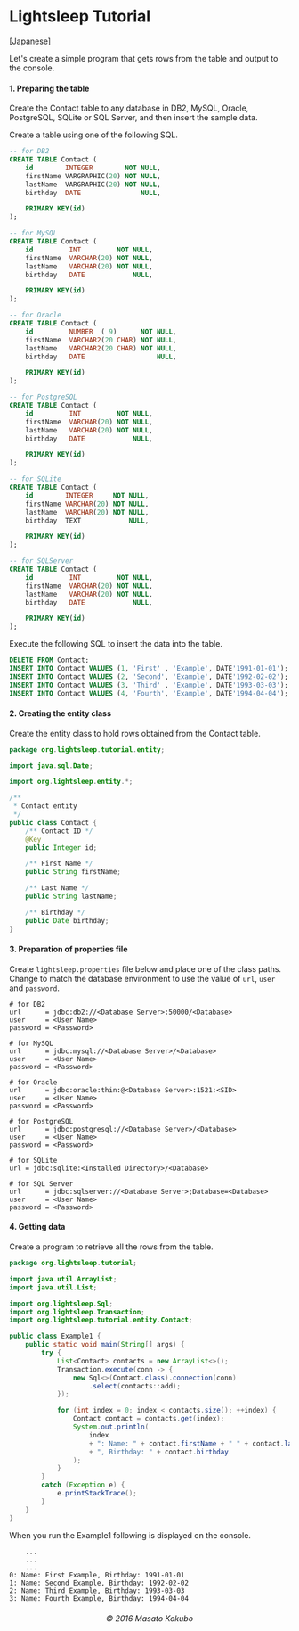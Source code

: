 Lightsleep Tutorial
===========

[[Japanese]](Tutorial_ja.md)

Let's create a simple program that gets rows from the table and output to the console.

#### 1. Preparing the table

Create the Contact table to any database in DB2, MySQL, Oracle, PostgreSQL, SQLite or SQL Server, and then insert the sample data.

Create a table using one of the following SQL.

```sql:ddl_db2.sql
-- for DB2
CREATE TABLE Contact (
    id        INTEGER        NOT NULL,
    firstName VARGRAPHIC(20) NOT NULL,
    lastName  VARGRAPHIC(20) NOT NULL,
    birthday  DATE               NULL,

    PRIMARY KEY(id)
);
```

```sql:ddl_mysql.sql
-- for MySQL
CREATE TABLE Contact (
    id         INT         NOT NULL,
    firstName  VARCHAR(20) NOT NULL,
    lastName   VARCHAR(20) NOT NULL,
    birthday   DATE            NULL,

    PRIMARY KEY(id)
);
```

```sql:ddl_oracle.sql
-- for Oracle
CREATE TABLE Contact (
    id         NUMBER  ( 9)      NOT NULL,
    firstName  VARCHAR2(20 CHAR) NOT NULL,
    lastName   VARCHAR2(20 CHAR) NOT NULL,
    birthday   DATE                  NULL,

    PRIMARY KEY(id)
);
```

```sql:ddl_postgresql.sql
-- for PostgreSQL
CREATE TABLE Contact (
    id         INT         NOT NULL,
    firstName  VARCHAR(20) NOT NULL,
    lastName   VARCHAR(20) NOT NULL,
    birthday   DATE            NULL,

    PRIMARY KEY(id)
);
```

```sql:ddl_sqlite.sql
-- for SQLite
CREATE TABLE Contact (
    id        INTEGER     NOT NULL,
    firstName VARCHAR(20) NOT NULL,
    lastName  VARCHAR(20) NOT NULL,
    birthday  TEXT            NULL,

    PRIMARY KEY(id)
);
```

```sql:ddl_sqlserver.sql
-- for SQLServer
CREATE TABLE Contact (
    id         INT         NOT NULL,
    firstName  VARCHAR(20) NOT NULL,
    lastName   VARCHAR(20) NOT NULL,
    birthday   DATE            NULL,

    PRIMARY KEY(id)
);
```

Execute the following SQL to insert the data into the table.

```sql:sample.sql
DELETE FROM Contact;
INSERT INTO Contact VALUES (1, 'First' , 'Example', DATE'1991-01-01');
INSERT INTO Contact VALUES (2, 'Second', 'Example', DATE'1992-02-02');
INSERT INTO Contact VALUES (3, 'Third' , 'Example', DATE'1993-03-03');
INSERT INTO Contact VALUES (4, 'Fourth', 'Example', DATE'1994-04-04');
````

#### 2. Creating the entity class

Create the entity class to hold rows obtained from the Contact table.

```java:Contact.java
package org.lightsleep.tutorial.entity;

import java.sql.Date;

import org.lightsleep.entity.*;

/**
 * Contact entity
 */
public class Contact {
    /** Contact ID */
    @Key
    public Integer id;

    /** First Name */
    public String firstName;

    /** Last Name */
    public String lastName;

    /** Birthday */
    public Date birthday;
}
```

#### 3. Preparation of properties file

Create `lightsleep.properties` file below and place one of the class paths. Change to match the database environment to use the value of `url`, `user` and `password`.

```properties:lightsleep.properties
# for DB2
url      = jdbc:db2://<Database Server>:50000/<Database>
user     = <User Name>
password = <Password>
```

```properties:lightsleep.properties
# for MySQL
url      = jdbc:mysql://<Database Server>/<Database>
user     = <User Name>
password = <Password>
```

```properties:lightsleep.properties
# for Oracle
url      = jdbc:oracle:thin:@<Database Server>:1521:<SID>
user     = <User Name>
password = <Password>
```

```properties:lightsleep.properties
# for PostgreSQL
url      = jdbc:postgresql://<Database Server>/<Database>
user     = <User Name>
password = <Password>
```

```properties:lightsleep.properties
# for SQLite
url = jdbc:sqlite:<Installed Directory>/<Database>
```

```properties:lightsleep.properties
# for SQL Server
url      = jdbc:sqlserver://<Database Server>;Database=<Database>
user     = <User Name>
password = <Password>
```

#### 4. Getting data
Create a program to retrieve all the rows from the table.

```java:Example1.java
package org.lightsleep.tutorial;

import java.util.ArrayList;
import java.util.List;

import org.lightsleep.Sql;
import org.lightsleep.Transaction;
import org.lightsleep.tutorial.entity.Contact;

public class Example1 {
    public static void main(String[] args) {
        try {
            List<Contact> contacts = new ArrayList<>();
            Transaction.execute(conn -> {
                new Sql<>(Contact.class).connection(conn)
                    .select(contacts::add);
            });

            for (int index = 0; index < contacts.size(); ++index) {
                Contact contact = contacts.get(index);
                System.out.println(
                    index
                    + ": Name: " + contact.firstName + " " + contact.lastName
                    + ", Birthday: " + contact.birthday
                );
            }
        }
        catch (Exception e) {
            e.printStackTrace();
        }
    }
}
```

When you run the Example1 following is displayed on the console.

```log:stdout
    ...
    ...
    ...
0: Name: First Example, Birthday: 1991-01-01
1: Name: Second Example, Birthday: 1992-02-02
2: Name: Third Example, Birthday: 1993-03-03
3: Name: Fourth Example, Birthday: 1994-04-04
```

<div style="text-align:center; margin-top:20px"><i>&copy; 2016 Masato Kokubo</i></div>
